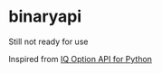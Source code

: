 # binaryapi
Still not ready for use

Inspired from [IQ Option API for Python](https://github.com/Lu-Yi-Hsun/iqoptionapi)
